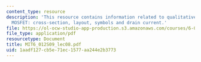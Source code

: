 ```yaml
---
content_type: resource
description: 'This resource contains information related to qualitative operation,
  MOSFET: cross-section, layout, symbols and drain current.'
file: https://ol-ocw-studio-app-production.s3.amazonaws.com/courses/6-012-microelectronic-devices-and-circuits-spring-2009/1aadf127cb5e71ec1577aa244e2b3773_MIT6_012S09_lec08.pdf
file_type: application/pdf
resourcetype: Document
title: MIT6_012S09_lec08.pdf
uid: 1aadf127-cb5e-71ec-1577-aa244e2b3773
---
```

